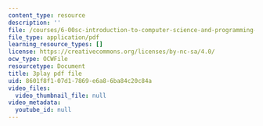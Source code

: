 ```yaml
---
content_type: resource
description: ''
file: /courses/6-00sc-introduction-to-computer-science-and-programming-spring-2011/8601f8f107d17869e6a86ba84c20c84a_hGQw3KJ7i6Q.pdf
file_type: application/pdf
learning_resource_types: []
license: https://creativecommons.org/licenses/by-nc-sa/4.0/
ocw_type: OCWFile
resourcetype: Document
title: 3play pdf file
uid: 8601f8f1-07d1-7869-e6a8-6ba84c20c84a
video_files:
  video_thumbnail_file: null
video_metadata:
  youtube_id: null
---
```

